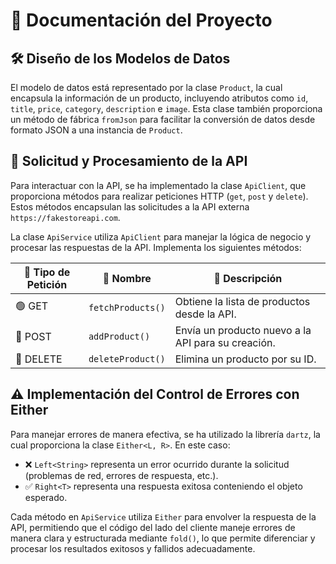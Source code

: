 # 📌 Documentación del Proyecto

## 🛠 Diseño de los Modelos de Datos

El modelo de datos está representado por la clase `Product`, la cual encapsula la información de un producto, incluyendo atributos como `id`, `title`, `price`, `category`, `description` e `image`. Esta clase también proporciona un método de fábrica `fromJson` para facilitar la conversión de datos desde formato JSON a una instancia de `Product`.

## 🔗 Solicitud y Procesamiento de la API

Para interactuar con la API, se ha implementado la clase `ApiClient`, que proporciona métodos para realizar peticiones HTTP (`get`, `post` y `delete`). Estos métodos encapsulan las solicitudes a la API externa `https://fakestoreapi.com`.

La clase `ApiService` utiliza `ApiClient` para manejar la lógica de negocio y procesar las respuestas de la API. Implementa los siguientes métodos:

| 📌 Tipo de Petición | 🚀 Nombre            | 📄 Descripción                                      |
|------------------|----------------|------------------------------------------------|
| 🟢 GET              | `fetchProducts()` | Obtiene la lista de productos desde la API.     |
| 🔵 POST             | `addProduct()`    | Envía un producto nuevo a la API para su creación. |
| 🔴 DELETE           | `deleteProduct()` | Elimina un producto por su ID.                 |

## ⚠️ Implementación del Control de Errores con Either

Para manejar errores de manera efectiva, se ha utilizado la librería `dartz`, la cual proporciona la clase `Either<L, R>`. En este caso:

- ❌ `Left<String>` representa un error ocurrido durante la solicitud (problemas de red, errores de respuesta, etc.).
- ✅ `Right<T>` representa una respuesta exitosa conteniendo el objeto esperado.

Cada método en `ApiService` utiliza `Either` para envolver la respuesta de la API, permitiendo que el código del lado del cliente maneje errores de manera clara y estructurada mediante `fold()`, lo que permite diferenciar y procesar los resultados exitosos y fallidos adecuadamente.
